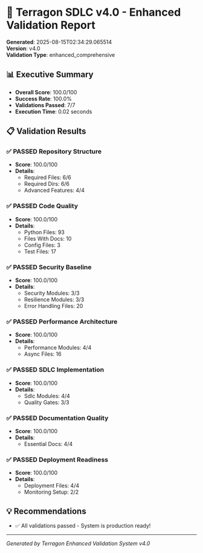# 🚀 Terragon SDLC v4.0 - Enhanced Validation Report

**Generated**: 2025-08-15T02:34:29.065514  
**Version**: v4.0  
**Validation Type**: enhanced_comprehensive

## 📊 Executive Summary

- **Overall Score**: 100.0/100
- **Success Rate**: 100.0%
- **Validations Passed**: 7/7
- **Execution Time**: 0.02 seconds

## 📋 Validation Results

### ✅ PASSED Repository Structure

- **Score**: 100.0/100
- **Details**:
  - Required Files: 6/6
  - Required Dirs: 6/6
  - Advanced Features: 4/4

### ✅ PASSED Code Quality

- **Score**: 100.0/100
- **Details**:
  - Python Files: 93
  - Files With Docs: 10
  - Config Files: 3
  - Test Files: 17

### ✅ PASSED Security Baseline

- **Score**: 100.0/100
- **Details**:
  - Security Modules: 3/3
  - Resilience Modules: 3/3
  - Error Handling Files: 20

### ✅ PASSED Performance Architecture

- **Score**: 100.0/100
- **Details**:
  - Performance Modules: 4/4
  - Async Files: 16

### ✅ PASSED SDLC Implementation

- **Score**: 100.0/100
- **Details**:
  - Sdlc Modules: 4/4
  - Quality Gates: 3/3

### ✅ PASSED Documentation Quality

- **Score**: 100.0/100
- **Details**:
  - Essential Docs: 4/4

### ✅ PASSED Deployment Readiness

- **Score**: 100.0/100
- **Details**:
  - Deployment Files: 4/4
  - Monitoring Setup: 2/2

## 💡 Recommendations

- ✅ All validations passed - System is production ready!

---

*Generated by Terragon Enhanced Validation System v4.0*
